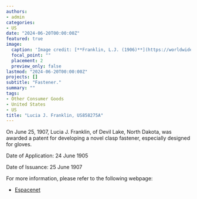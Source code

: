 ```yaml
---
authors:
- admin
categories:
- US
date: "2024-06-20T00:00:00Z"
featured: true
image:
  caption: 'Image credit: [**Franklin, L.J. (1906)**](https://worldwide.espacenet.com/patent/search/family/002926729/publication/US858275A?q=pn%3DUS858275A)'
  focal_point: ""
  placement: 2
  preview_only: false
lastmod: "2024-06-20T00:00:00Z"
projects: []
subtitle: "Fastener."
summary: ""
tags:
- Other Consumer Goods
- United States 
- US 
title: "Lucia J. Franklin, US858275A"
---
```

On June 25, 1907, Lucia J. Franklin, of Devil Lake, North Dakota, was awarded a patent for developing a novel clasp fastener, especially designed for gloves.   

Date of Application: 24 June 1905 

Date of Issuance: 25 June 1907

For more information, please refer to the following webpage: 

- [Espacenet](https://worldwide.espacenet.com/patent/search/family/002926729/publication/US858275A?q=pn%3DUS858275A)
